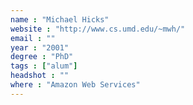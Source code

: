 ```yaml
---
name : "Michael Hicks"
website : "http://www.cs.umd.edu/~mwh/"
email : ""
year : "2001"
degree : "PhD"
tags : ["alum"]
headshot : ""
where : "Amazon Web Services"
---
```

